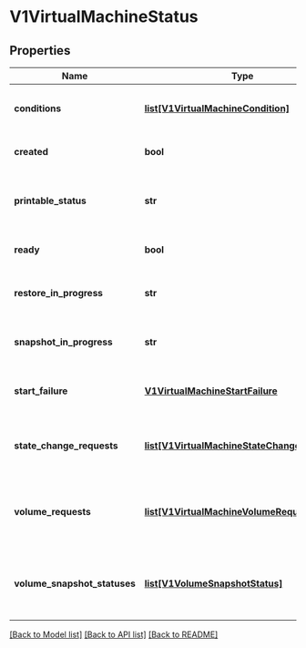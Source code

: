 # V1VirtualMachineStatus

## Properties
Name | Type | Description | Notes
------------ | ------------- | ------------- | -------------
**conditions** | [**list[V1VirtualMachineCondition]**](V1VirtualMachineCondition.md) | Hold the state information of the VirtualMachine and its VirtualMachineInstance | [optional] 
**created** | **bool** | Created indicates if the virtual machine is created in the cluster | [optional] 
**printable_status** | **str** | PrintableStatus is a human readable, high-level representation of the status of the virtual machine | [optional] 
**ready** | **bool** | Ready indicates if the virtual machine is running and ready | [optional] 
**restore_in_progress** | **str** | RestoreInProgress is the name of the VirtualMachineRestore currently executing | [optional] 
**snapshot_in_progress** | **str** | SnapshotInProgress is the name of the VirtualMachineSnapshot currently executing | [optional] 
**start_failure** | [**V1VirtualMachineStartFailure**](V1VirtualMachineStartFailure.md) | StartFailure tracks consecutive VMI startup failures for the purposes of crash loop backoffs | [optional] 
**state_change_requests** | [**list[V1VirtualMachineStateChangeRequest]**](V1VirtualMachineStateChangeRequest.md) | StateChangeRequests indicates a list of actions that should be taken on a VMI e.g. stop a specific VMI then start a new one. | [optional] 
**volume_requests** | [**list[V1VirtualMachineVolumeRequest]**](V1VirtualMachineVolumeRequest.md) | VolumeRequests indicates a list of volumes add or remove from the VMI template and hotplug on an active running VMI. | [optional] 
**volume_snapshot_statuses** | [**list[V1VolumeSnapshotStatus]**](V1VolumeSnapshotStatus.md) | VolumeSnapshotStatuses indicates a list of statuses whether snapshotting is supported by each volume. | [optional] 

[[Back to Model list]](../README.md#documentation-for-models) [[Back to API list]](../README.md#documentation-for-api-endpoints) [[Back to README]](../README.md)


